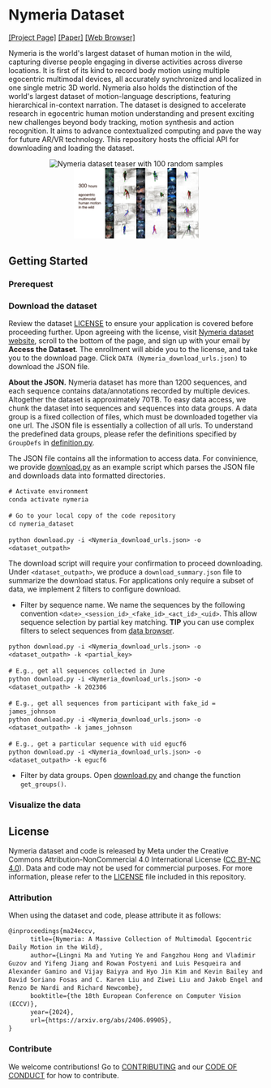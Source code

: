 # Nymeria Dataset

[[Project Page]](https://www.projectaria.com/datasets/nymeria/) [[Paper]](https://arxiv.org/abs/2406.09905) [[Web Browser]](https://explorer.projectaria.com/?v=%22Nymeria%22)

Nymeria is the world's largest dataset of human motion in the wild, capturing diverse people engaging in diverse activities across diverse locations. It is first of its kind to record body motion using multiple egocentric multimodal devices, all accurately synchronized and localized in one single metric 3D world. Nymeria also holds the distinction of the world's largest dataset of motion-language descriptions, featuring hierarchical in-context narration. The dataset is designed to accelerate research in egocentric human motion understanding and present exciting new challenges beyond body tracking, motion synthesis and action recognition. It aims to advance contextualized computing and pave the way for future AR/VR technology. This repository hosts the official API for downloading and loading the dataset.

<p align="center">
  <img src=".github/teaser1.gif" width="49%" alt="Nymeria dataset teaser with 100 random samples" />
  <img src=".github/teaser2.gif" width="49%" alt="Nymeria dataset highlight statistics" />
</p>

## Getting Started

### Prerequest

### Download the dataset
Review the dataset [LICENSE](./LICENSE) to ensure your application is covered before proceeding further. Upon agreeing with the license, visit [Nymeria dataset website](https://www.projectaria.com/datasets/nymeria/), scroll to the bottom of the page, and sign up with your email by **Access the Dataset**. The enrollment will abide you to the license, and take you to the download page. Click `DATA (Nymeria_download_urls.json)` to download the JSON file.

**About the JSON.** Nymeria dataset has more than 1200 sequences, and each sequence contains data/annotations recorded by multiple devices. Altogether the dataset is approximately 70TB. To easy data access, we chunk the dataset into sequences and sequences into data groups. A data group is a fixed collection of files, which must be downloaded together via one url. The JSON file is essentially a collection of all urls. To understand the predefined data groups, please refer the definitions specified by `GroupDefs` in [definition.py](https://github.com/facebookresearch/nymeria_dataset/blob/main/nymeria/definitions.py#L29-L83).

The JSON file contains all the information to access data. For convinience, we provide [download.py](./download.py) as an example script which parses the JSON file and downloads data into formatted directories.

```
# Activate environment
conda activate nymeria

# Go to your local copy of the code repository
cd nymeria_dataset

python download.py -i <Nymeria_download_urls.json> -o <dataset_outpath>
```
The download script will require your confirmation to proceed downloading. Under `<dataset_outpath>`, we produce a `download_summary.json` file to summarize the download status. For applications only require a subset of data, we implement 2 filters to configure download.

* Filter by sequence name. We name the sequences by the following convention `<date>_<session_id>_<fake_id>_<act_id>_<uid>`. This allow sequence selection by partial key matching. **TIP** you can use complex filters to select sequences from [data browser](https://explorer.projectaria.com/?v=%22Nymeria%22).
```
python download.py -i <Nymeria_download_urls.json> -o <dataset_outpath> -k <partial_key>

# E.g., get all sequences collected in June
python download.py -i <Nymeria_download_urls.json> -o <dataset_outpath> -k 202306

# E.g., get all sequences from participant with fake_id = james_johnson
python download.py -i <Nymeria_download_urls.json> -o <dataset_outpath> -k james_johnson

# E.g., get a particular sequence with uid egucf6
python download.py -i <Nymeria_download_urls.json> -o <dataset_outpath> -k egucf6
```

* Filter by data groups. Open [download.py](https://github.com/facebookresearch/nymeria_dataset/blob/main/download.py#L9-L29) and change the function `get_groups()`.



### Visualize the data

## License

Nymeria dataset and code is released by Meta under the Creative Commons Attribution-NonCommercial 4.0 International License
([CC BY-NC 4.0](https://creativecommons.org/licenses/by-nc/4.0/legalcode)).
Data and code may not be used for commercial purposes. For more information, please refer to the [LICENSE](./LICENSE) file included in this repository.

### Attribution

When using the dataset and code, please attribute it as follows:

```
@inproceedings{ma24eccv,
      title={Nymeria: A Massive Collection of Multimodal Egocentric Daily Motion in the Wild},
      author={Lingni Ma and Yuting Ye and Fangzhou Hong and Vladimir Guzov and Yifeng Jiang and Rowan Postyeni and Luis Pesqueira and Alexander Gamino and Vijay Baiyya and Hyo Jin Kim and Kevin Bailey and David Soriano Fosas and C. Karen Liu and Ziwei Liu and Jakob Engel and Renzo De Nardi and Richard Newcombe},
      booktitle={the 18th European Conference on Computer Vision (ECCV)},
      year={2024},
      url={https://arxiv.org/abs/2406.09905},
}
```

### Contribute

We welcome contributions! Go to [CONTRIBUTING](.github/CONTRIBUTING.md) and our [CODE OF CONDUCT](.github/CODE_OF_CONDUCT.md) for how to contribute.
